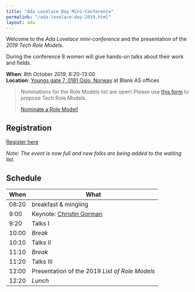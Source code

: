 ```yaml
---
title: "Ada Lovelace Day Mini-Conference"
permalink: "/ada-lovelace-day-2019.html"
layout: ada
---
```


Welcome to the _Ada Lovelace mini-conference_ and the presentation of the _2019 Tech Role Models_.

During the conference 8 women will give hands-on talks about their work and fields.

**When**: 8th October 2019, 8:20-13:00  
**Location**: [Youngs gate 7, 0181 Oslo, Norway](https://goo.gl/maps/E5re8jL5EGzmPW5R7) at Blank AS offices 

> Nominations for the Role Models list are open!
> Please use [this form](https://forms.gle/jCMJEj5HcTzs5p8JA) to propose Tech Role Models.
>
> <a href="https://forms.gle/jCMJEj5HcTzs5p8JA" target="_blank" class="btn btn-dark">Nominate a Role Model!</a>


## Registration

<a href="https://www.meetup.com/de-DE/Tech-Women-Norway/events/264108718/" class="btn btn-dark">Register here</a>

_Note: The event is now full and new folks are being added to the waiting list._

## Schedule

| When  | What                                                        |
| ----- | ----------------------------------------------------------- |
| 08:20 | breakfast &amp; mingling                                    |
| 9:00  | Keynote: [Christin Gorman](https://kranglefant.tumblr.com/) |
| 9:20  | Talks I                                                     |
| 10:00 | _Break_                                                     |
| 10:10 | Talks II                                                    |
| 11:10 | _Break_                                                     |
| 11:20 | Talks III                                                   |
| 12:00 | Presentation of the 2019 _List of Role Models_              |
| 12:20 | _Lunch_                                                     |
